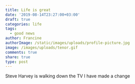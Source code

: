 ```yaml
---
title: Life is great
date: '2019-08-14T23:27:00+03:00'
draft: true
categories: life
tags:
  - good news
author: Francine
authorImage: /static/images/uploads/profile-picture.jpg
image: /images/uploads/tenor.gif
comments: true
share: true
type: post
---
```

Steve Harvey is walking down the TV I have made a change
